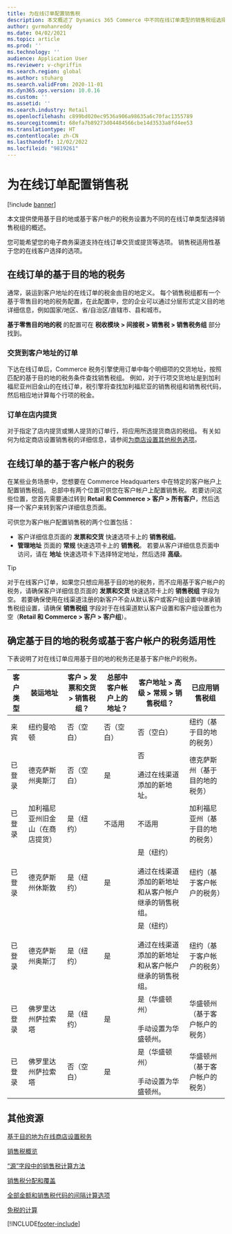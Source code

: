 ```yaml
---
title: 为在线订单配置销售税
description: 本文概述了 Dynamics 365 Commerce 中不同在线订单类型的销售税组选择。
author: gvrmohanreddy
ms.date: 04/02/2021
ms.topic: article
ms.prod: ''
ms.technology: ''
audience: Application User
ms.reviewer: v-chgriffin
ms.search.region: global
ms.author: stuharg
ms.search.validFrom: 2020-11-01
ms.dyn365.ops.version: 10.0.16
ms.custom: ''
ms.assetid: ''
ms.search.industry: Retail
ms.openlocfilehash: c899bd020ec9536a906a98635a6c70fac1355789
ms.sourcegitcommit: 68efa7b89273d04484566cbe14d3533a8fd4ee53
ms.translationtype: HT
ms.contentlocale: zh-CN
ms.lasthandoff: 12/02/2022
ms.locfileid: "9819261"
---
```

# <a name="configure-sales-tax-for-online-orders"></a>为在线订单配置销售税

[!include [banner](includes/banner.md)]

本文提供使用基于目的地或基于客户帐户的税务设置为不同的在线订单类型选择销售税组的概述。 

您可能希望您的电子商务渠道支持在线订单交货或提货等选项。 销售税适用性基于您的在线客户选择的选项。 

## <a name="destination-based-taxes-for-online-orders"></a>在线订单的基于目的地的税务

通常，装运到客户地址的在线订单的税金由目的地定义。 每个销售税组都有一个基于零售目的地的税务配置，在此配置中，您的企业可以通过分层形式定义目的地详细信息，例如国家/地区、省/自治区/直辖市、县和城市。

**基于零售目的地的税** 的配置可在 **税收模块 > 间接税 > 销售税 > 销售税务组** 部分找到。

### <a name="orders-delivered-to-customer-address"></a>交货到客户地址的订单

下达在线订单后，Commerce 税务引擎使用订单中每个明细项的交货地址，按照匹配的基于目的地的税务条件查找销售税组。 例如，对于行项交货地址是到加利福尼亚州旧金山的在线订单，税引擎将查找加利福尼亚的销售税组和销售税代码，然后相应地计算每个行项的税金。

### <a name="order-pick-up-in-store"></a>订单在店内提货

对于指定了店内提货或懒人提货的订单行，将应用所选提货商店的税组。 有关如何为给定商店设置销售税的详细信息，请参阅[为商店设置其他税务选项](/dynamicsax-2012/appuser-itpro/set-other-tax-options-for-stores)。

## <a name="customer-account-based-taxes-for-online-orders"></a>在线订单的基于客户帐户的税务

在某些业务场景中，您想要在 Commerce Headquarters 中在特定的客户帐户上配置销售税组。 总部中有两个位置可供您在客户帐户上配置销售税。 若要访问这些位置，您首先需要通过转到 **Retail 和 Commerce \> 客户 \> 所有客户**，然后选择一个客户来转到客户详细信息页面。

可供您为客户帐户配置销售税的两个位置包括：

- 客户详细信息页面的 **发票和交货** 快速选项卡上的 **销售税组**。 
- **管理地址** 页面的 **常规** 快速选项卡上的 **销售税**。 若要从客户详细信息页面中访问，请在 **地址** 快速选项卡下选择特定地址，然后选择 **高级**。

> [!TIP]
> 对于在线客户订单，如果您只想应用基于目的地的税务，而不应用基于客户帐户的税务，请确保客户详细信息页面的 **发票和交货** 快速选项卡上的 **销售税组** 字段为空。 若要确保使用在线渠道注册的新客户不会从默认客户或客户组设置中继承销售税组设置，请确保 **销售税组** 字段对于在线渠道默认客户设置和客户组设置也为空（**Retail 和 Commerce \> 客户 \> 客户组**）。

## <a name="determine-destination-based-tax-or-customer-account-based-tax-applicability"></a>确定基于目的地的税务或基于客户帐户的税务适用性 

下表说明了对在线订单应用基于目的地的税务还是基于客户帐户的税务。 

| 客户类型 | 装运地址                   | 客户 > 发票和交货 > 销售税组？ | 总部中客户帐户上的地址？ | 客户地址 > 高级 > 常规 > 销售税组？                                              | 已应用销售税组      |
|---------------|------------------------------------|-----------------------------------------------------|-----------------------------------|--------------------------------------------------------------------------------------------------------|------------------------------|
| 来宾         | 纽约曼哈顿                      | 否（空白）                                                | 否（空白）                              | 否（空白）                                                                                                   | 纽约（基于目的地的税务） |
| 已登录     | 德克萨斯州奥斯汀                          | 否（空白）                                             | 是                               | 否<br/><br/>通过在线渠道添加的新地址。                                                            | 德克萨斯州（基于目的地的税务） |
| 已登录     | 加利福尼亚州旧金山（在商店提货） | 是（纽约）                                            | 不适用                              | 不适用                                                                                                    | 加利福尼亚州（基于目的地的税务） |
| 已登录     | 德克萨斯州休斯敦                         | 是（纽约）                                            | 是                               | 是（纽约）<br/><br/>通过在线渠道添加的新地址和从客户帐户继承的销售税组。 | 纽约（基于客户帐户的税务）  |
| 已登录     | 德克萨斯州奥斯汀                          | 是（纽约）                                            | 是                               | 是（纽约）<br/><br/>通过在线渠道添加的新地址和从客户帐户继承的销售税组。 | 纽约（基于客户帐户的税务）  |
| 已登录     | 佛罗里达州萨拉索塔                       | 是（纽约）                                            | 是                               | 是（华盛顿州）<br/><br/>手动设置为华盛顿州。                                                                          | 华盛顿州（基于客户帐户的税务）  |
| 已登录     | 佛罗里达州萨拉索塔                       | 否（空白）                                                | 是                               | 是（华盛顿州）<br/><br/>手动设置为华盛顿州。                                                                          | 华盛顿州（基于客户帐户的税务）  |

## <a name="additional-resources"></a>其他资源

[基于目的地为在线商店设置税务](/dynamicsax-2012/appuser-itpro/set-up-taxes-for-online-stores-based-on-destination)

[销售税概览](../finance/general-ledger/indirect-taxes-overview.md?toc=%2fdynamics365%2fcommerce%2ftoc.json) 

[“源”字段中的销售税计算方法](../finance/general-ledger/sales-tax-calculation-methods-origin-field.md?toc=%2fdynamics365%2fcommerce%2ftoc.json) 

[ 销售税分配和覆盖](../supply-chain/procurement/tasks/sales-tax-assignment-overrides.md?toc=%2fdynamics365%2fcommerce%2ftoc.json) 

[全部金额和销售税代码的间隔计算选项](../finance/general-ledger/whole-amount-interval-options-sales-tax-codes.md?toc=%2fdynamics365%2fcommerce%2ftoc.json) 

[免税的计算](tax-exempt-price-inclusive.md) 



[!INCLUDE[footer-include](../includes/footer-banner.md)]
